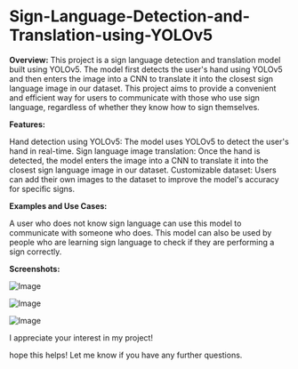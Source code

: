 # Sign-Language-Detection-and-Translation-using-YOLOv5
**Overview:** This project is a sign language detection and translation model built using YOLOv5. The model first detects the user's hand using YOLOv5 and then enters the image into a CNN to translate it into the closest sign language image in our dataset. This project aims to provide a convenient and efficient way for users to communicate with those who use sign language, regardless of whether they know how to sign themselves.

**Features:**

Hand detection using YOLOv5: The model uses YOLOv5 to detect the user's hand in real-time.
Sign language image translation: Once the hand is detected, the model enters the image into a CNN to translate it into the closest sign language image in our dataset.
Customizable dataset: Users can add their own images to the dataset to improve the model's accuracy for specific signs.

**Examples and Use Cases:**

A user who does not know sign language can use this model to communicate with someone who does.
This model can also be used by people who are learning sign language to check if they are performing a sign correctly.

**Screenshots:**

![Image](https://user-images.githubusercontent.com/103205660/221358204-620a3595-b550-47ad-8e03-2a7338a34ffe.jpg)



![Image](https://user-images.githubusercontent.com/103205660/221358209-ecf2fdca-a885-4397-be50-3d65e2ed35bc.jpg)



![Image](https://user-images.githubusercontent.com/103205660/221358218-04febd58-a5dc-4433-b6d6-097539ccb7a3.jpg)

I appreciate your interest in my project!

hope this helps! Let me know if you have any further questions.
